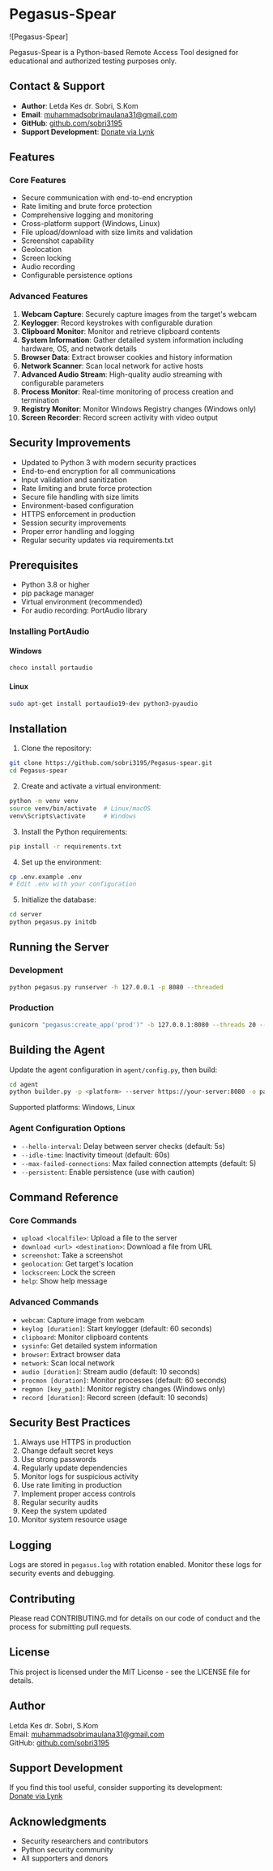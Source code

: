# Pegasus-Spear

![Pegasus-Spear]

Pegasus-Spear is a Python-based Remote Access Tool designed for educational and authorized testing purposes only.

## Contact & Support

- **Author**: Letda Kes dr. Sobri, S.Kom
- **Email**: muhammadsobrimaulana31@gmail.com
- **GitHub**: [github.com/sobri3195](https://github.com/sobri3195)
- **Support Development**: [Donate via Lynk](https://lynk.id/muhsobrimaulana)

## Features

### Core Features
- Secure communication with end-to-end encryption
- Rate limiting and brute force protection
- Comprehensive logging and monitoring
- Cross-platform support (Windows, Linux)
- File upload/download with size limits and validation
- Screenshot capability
- Geolocation
- Screen locking
- Audio recording
- Configurable persistence options

### Advanced Features
1. **Webcam Capture**: Securely capture images from the target's webcam
2. **Keylogger**: Record keystrokes with configurable duration
3. **Clipboard Monitor**: Monitor and retrieve clipboard contents
4. **System Information**: Gather detailed system information including hardware, OS, and network details
5. **Browser Data**: Extract browser cookies and history information
6. **Network Scanner**: Scan local network for active hosts
7. **Advanced Audio Stream**: High-quality audio streaming with configurable parameters
8. **Process Monitor**: Real-time monitoring of process creation and termination
9. **Registry Monitor**: Monitor Windows Registry changes (Windows only)
10. **Screen Recorder**: Record screen activity with video output

## Security Improvements

- Updated to Python 3 with modern security practices
- End-to-end encryption for all communications
- Input validation and sanitization
- Rate limiting and brute force protection
- Secure file handling with size limits
- Environment-based configuration
- HTTPS enforcement in production
- Session security improvements
- Proper error handling and logging
- Regular security updates via requirements.txt

## Prerequisites

- Python 3.8 or higher
- pip package manager
- Virtual environment (recommended)
- For audio recording: PortAudio library

### Installing PortAudio

#### Windows
```powershell
choco install portaudio
```

#### Linux
```bash
sudo apt-get install portaudio19-dev python3-pyaudio
```

## Installation

1. Clone the repository:
```bash
git clone https://github.com/sobri3195/Pegasus-spear.git
cd Pegasus-spear
```

2. Create and activate a virtual environment:
```bash
python -m venv venv
source venv/bin/activate  # Linux/macOS
venv\Scripts\activate     # Windows
```

3. Install the Python requirements:
```bash
pip install -r requirements.txt
```

4. Set up the environment:
```bash
cp .env.example .env
# Edit .env with your configuration
```

5. Initialize the database:
```bash
cd server
python pegasus.py initdb
```

## Running the Server

### Development
```bash
python pegasus.py runserver -h 127.0.0.1 -p 8080 --threaded
```

### Production
```bash
gunicorn "pegasus:create_app('prod')" -b 127.0.0.1:8080 --threads 20 --certfile cert.pem --keyfile key.pem
```

## Building the Agent

Update the agent configuration in `agent/config.py`, then build:

```bash
cd agent
python builder.py -p <platform> --server https://your-server:8080 -o payload
```

Supported platforms: Windows, Linux

### Agent Configuration Options

- `--hello-interval`: Delay between server checks (default: 5s)
- `--idle-time`: Inactivity timeout (default: 60s)
- `--max-failed-connections`: Max failed connection attempts (default: 5)
- `--persistent`: Enable persistence (use with caution)

## Command Reference

### Core Commands
- `upload <localfile>`: Upload a file to the server
- `download <url> <destination>`: Download a file from URL
- `screenshot`: Take a screenshot
- `geolocation`: Get target's location
- `lockscreen`: Lock the screen
- `help`: Show help message

### Advanced Commands
- `webcam`: Capture image from webcam
- `keylog [duration]`: Start keylogger (default: 60 seconds)
- `clipboard`: Monitor clipboard contents
- `sysinfo`: Get detailed system information
- `browser`: Extract browser data
- `network`: Scan local network
- `audio [duration]`: Stream audio (default: 10 seconds)
- `procmon [duration]`: Monitor processes (default: 60 seconds)
- `regmon [key_path]`: Monitor registry changes (Windows only)
- `record [duration]`: Record screen (default: 10 seconds)

## Security Best Practices

1. Always use HTTPS in production
2. Change default secret keys
3. Use strong passwords
4. Regularly update dependencies
5. Monitor logs for suspicious activity
6. Use rate limiting in production
7. Implement proper access controls
8. Regular security audits
9. Keep the system updated
10. Monitor system resource usage

## Logging

Logs are stored in `pegasus.log` with rotation enabled. Monitor these logs for security events and debugging.

## Contributing

Please read CONTRIBUTING.md for details on our code of conduct and the process for submitting pull requests.

## License

This project is licensed under the MIT License - see the LICENSE file for details.

## Author
Letda Kes dr. Sobri, S.Kom  
Email: muhammadsobrimaulana31@gmail.com  
GitHub: [github.com/sobri3195](https://github.com/sobri3195)

## Support Development

If you find this tool useful, consider supporting its development:  
[Donate via Lynk](https://lynk.id/muhsobrimaulana)

## Acknowledgments

- Security researchers and contributors
- Python security community
- All supporters and donors
